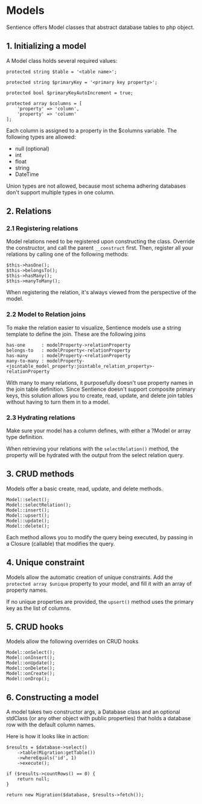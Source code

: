 # Models

Sentience offers Model classes that abstract database tables to php object.

## 1. Initializing a model

A Model class holds several required values:
```
protected string $table = '<table name>';

protected string $primaryKey = '<primary key property>';

protected bool $primaryKeyAutoIncrement = true;

protected array $columns = [
    'property' => 'column',
    'property' => 'column'
];
```

Each column is assigned to a property in the $columns variable. The following types are allowed:
- null (optional)
- int
- float
- string
- DateTime

Union types are not allowed, because most schema adhering databases don't support multiple types in one column.

## 2. Relations

### 2.1 Registering relations

Model relations need to be registered upon constructing the class. Override the constructor, and call the parent `__construct` first. Then, register all your relations by calling one of the following methods:
```
$this->hasOne();
$this->belongsTo();
$this->hasMany();
$this->manyToMany();
```

When registering the relation, it's always viewed from the perspective of the model.

### 2.2 Model to Relation joins

To make the relation easier to visualize, Sentience models use a string template to define the join. These are the following joins
```
has-one      : modelProperty->relationProperty
belongs-to   : modelProperty<-relationProperty
has-many     : modelProperty-<relationProperty
many-to-many : modelProperty-<jointable_model_property:jointable_relation_property>-relationProperty
```

With many to many relations, it purposefully doesn't use property names in the join table definition. Since Sentience doesn't support composite primary keys, this solution allows you to create, read, update, and delete join tables without having to turn them in to a model.

### 2.3 Hydrating relations

Make sure your model has a column defines, with either a ?Model or array type definition.

When retrieving your relations with the `selectRelation()` method, the property will be hydrated with the output from the select relation query.

## 3. CRUD methods

Models offer a basic create, read, update, and delete methods.
```
Model::select();
Model::selectRelation();
Model::insert();
Model::upsert();
Model::update();
Model::delete();
```

Each method allows you to modify the query being executed, by passing in a Closure (callable) that modifies the query.

## 4. Unique constraint

Models allow the automatic creation of unique constraints. Add the `protected array $unique` property to your model, and fill it with an array of property names.

If no unique properties are provided, the `upsert()` method uses the primary key as the list of columns.

## 5. CRUD hooks

Models allow the following overrides on CRUD hooks
```
Model::onSelect();
Model::onInsert();
Model::onUpdate();
Model::onDelete();
Model::onCreate();
Model::onDrop();
```

## 6. Constructing a model

A model takes two constructor args, a Database class and an optional stdClass (or any other object with public properties) that holds a database row with the default column names.

Here is how it looks like in action:
```
$results = $database->select()
    ->table(Migration:getTable())
    ->whereEquals('id', 1)
    ->execute();

if ($results->countRows() == 0) {
    return null;
}

return new Migration($database, $results->fetch());
```
